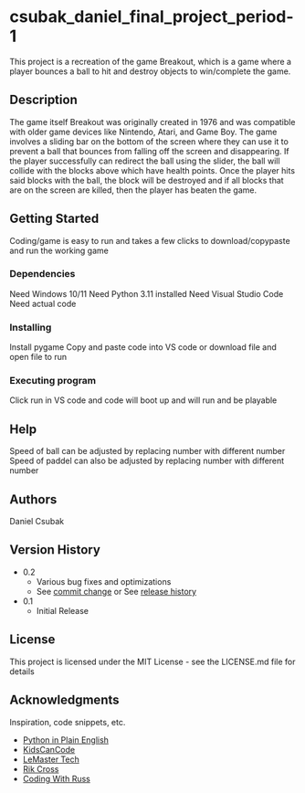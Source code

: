 # csubak_daniel_final_project_period-1

This project is a recreation of the game Breakout, which is a game where a player bounces a ball to hit and destroy objects to win/complete the game.

## Description

The game itself Breakout was originally created in 1976 and was compatible with older game devices like Nintendo, Atari, and Game Boy. The game involves a sliding bar on the bottom of the screen where they can use it to prevent a ball that bounces from falling off the screen and disappearing. If the player successfully can redirect the ball using the slider, the ball will collide with the blocks above which have health points. Once the player hits said blocks with the ball, the block will be destroyed and if all blocks that are on the screen are killed, then the player has beaten the game.

## Getting Started

Coding/game is easy to run and takes a few clicks to download/copypaste and run the working game

### Dependencies

Need Windows 10/11
Need Python 3.11 installed
Need Visual Studio Code
Need actual code

### Installing

Install pygame
Copy and paste code into VS code or download file and open file to run

### Executing program

Click run in VS code and code will boot up and will run and be playable

## Help

Speed of ball can be adjusted by replacing number with different number
Speed of paddel can also be adjusted by replacing number with different number

## Authors

Daniel Csubak  

## Version History

* 0.2
    * Various bug fixes and optimizations
    * See [commit change]() or See [release history]()
* 0.1
    * Initial Release

## License

This project is licensed under the MIT License - see the LICENSE.md file for details

## Acknowledgments

Inspiration, code snippets, etc.
* [Python in Plain English](https://python.plainenglish.io/building-a-breakout-game-from-scratch-pygame-oop-132d992fedc0)
* [KidsCanCode](https://www.youtube.com/watch?v=z6h6l1yJ5-w)
* [LeMaster Tech](https://www.youtube.com/watch?v=atoGQ9o0ooI)
* [Rik Cross](https://www.youtube.com/watch?v=2oKjzDcnKe4)
* [Coding With Russ](https://www.youtube.com/watch?v=NIfkaOF3Hjs)